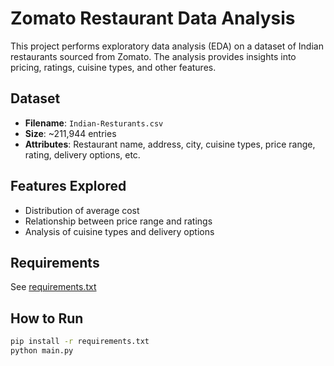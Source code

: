 # Zomato Restaurant Data Analysis

This project performs exploratory data analysis (EDA) on a dataset of Indian restaurants sourced from Zomato. The analysis provides insights into pricing, ratings, cuisine types, and other features.

## Dataset

- **Filename**: `Indian-Resturants.csv`
- **Size**: ~211,944 entries
- **Attributes**: Restaurant name, address, city, cuisine types, price range, rating, delivery options, etc.

## Features Explored

- Distribution of average cost
- Relationship between price range and ratings
- Analysis of cuisine types and delivery options

## Requirements

See [requirements.txt](./requirements.txt)

## How to Run

```bash
pip install -r requirements.txt
python main.py
